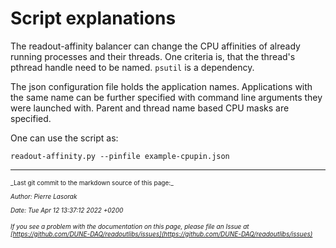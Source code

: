 # Script explanations

The readout-affinity balancer can change the CPU affinities of already running processes and their threads.
One criteria is, that the thread's pthread handle need to be named. `psutil` is a dependency.

The json configuration file holds the application names. Applications with the same name can be further
specified with command line arguments they were launched with. Parent and thread name based CPU masks
are specified.

One can use the script as:

    readout-affinity.py --pinfile example-cpupin.json



-----

<font size="1">
_Last git commit to the markdown source of this page:_


_Author: Pierre Lasorak_

_Date: Tue Apr 12 13:37:12 2022 +0200_

_If you see a problem with the documentation on this page, please file an Issue at [https://github.com/DUNE-DAQ/readoutlibs/issues](https://github.com/DUNE-DAQ/readoutlibs/issues)_
</font>

